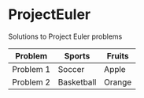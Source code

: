 # ProjectEuler
Solutions to Project Euler problems

| __Problem__ | __Sports__ | __Fruits__ |
|-------------|------------|------------|
| Problem 1   | Soccer     | Apple      |
| Problem 2   | Basketball | Orange     |
